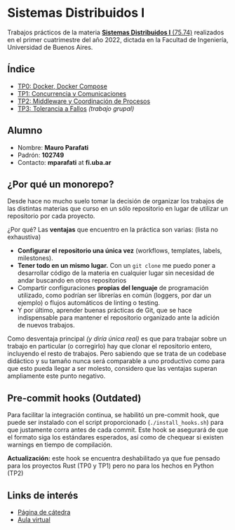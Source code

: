 # Sistemas Distribuidos I

Trabajos prácticos de la materia [**Sistemas Distribuidos I** (75.74)](https://campus.fi.uba.ar/course/view.php?id=2008) realizados en el primer cuatrimestre del año 2022, dictada en la Facultad de Ingeniería, Universidad de Buenos Aires.

## Índice

-   [TP0: Docker, Docker Compose](./TP0)
-   [TP1: Concurrencia y Comunicaciones](./TP1)
-   [TP2: Middleware y Coordinación de Procesos](./TP2)
-   [TP3: Tolerancia a Fallos](./TP3) _(trabajo grupal)_

## Alumno

-   Nombre: **Mauro Parafati**
-   Padrón: **102749**
-   Contacto: **mparafati** at **fi.uba.ar**

## ¿Por qué un monorepo?

Desde hace no mucho suelo tomar la decisión de organizar los trabajos de las distintas materias que curso en un sólo repositorio en lugar de utilizar un repositorio por cada proyecto.

¿Por qué? Las **ventajas** que encuentro en la práctica son varias: (lista no exhaustiva)

-   **Configurar el repositorio una única vez** (workflows, templates, labels, milestones).
-   **Tener todo en un mismo lugar.** Con un `git clone` me puedo poner a desarrollar código de la materia en cualquier lugar sin necesidad de andar buscando en otros repositorios
-   Compartir configuraciones **propias del lenguaje** de programación utilizado, como podrían ser librerías en común (loggers, por dar un ejemplo) o flujos automáticos de linting o testing.
-   Y por último, aprender buenas prácticas de Git, que se hace indispensable para mantener el repositorio organizado ante la adición de nuevos trabajos.

Como desventaja principal _(y diría única real)_ es que para trabajar sobre un trabajo en particular (o corregirlo) hay que clonar el repositorio entero, incluyendo el resto de trabajos. Pero sabiendo que se trata de un codebase didáctico y su tamaño nunca será comparable a uno productivo como para que esto pueda llegar a ser molesto, considero que las ventajas superan ampliamente este punto negativo.

## Pre-commit hooks (Outdated)

Para facilitar la integración continua, se habilitó un pre-commit hook, que puede ser instalado con el script proporcionado (`./install_hooks.sh`) para que justamente corra antes de cada commit. Este hook se asegurará de que el formato siga los estándares esperados, así como de chequear si existen warnings en tiempo de compilación.

**Actualización:** este hook se encuentra deshabilitado ya que fue pensado para los proyectos Rust (TP0 y TP1) pero no para los hechos en Python (TP2)

## Links de interés

-   [Página de cátedra](https://campus.fi.uba.ar/course/view.php?id=2008)
-   [Aula virtual](https://campus.fi.uba.ar/course/view.php?id=761)
